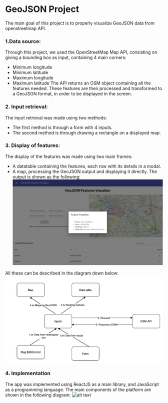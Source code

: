 # GeoJSON Project
The main goal of this project is to properly visualize GeoJSON data from openstreetmap API.
### 1.Data source:
Through this project, we used the OpenStreetMap Map API, consisting on giving a bounding box as input, containing 4 main corners:
* Minimum longitude
* Minimum latitude
* Maximum longitude
* Maximum latitude
The API returns an OSM object containing all the features needed. These features are then processed and transformed to a GeoJSON format, in order to be displayed in the screen.
### 2. Input retrieval:
The input retrieval was made using two methods:
* The first method is through a form with 4 inputs.
* The second method is through drawing a rectangle on a displayed map.

### 3. Display of features:
The display of the features was made using two main frames:
* A datatable containing the features, each row with its details in a modal.
* A map, processing the GeoJSON output and displaying it directly.
The output is shown as the following:
![alt text](./images/app.png "App screenshot")

All these can be described in the diagram down below:
![alt text](./images/work-process.png "Work process")

### 4. Implementation
The app was implemented using ReactJS as a main library, and JavaScript as a programming language. The main components of the platform are shown in the following diagram:
![alt text](./images/components "Components")